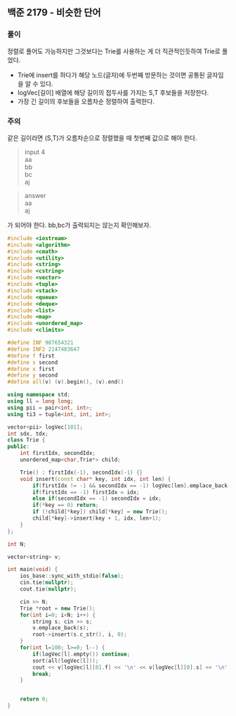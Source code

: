 ## 백준 2179 - 비슷한 단어

### 풀이
정렬로 풀어도 가능하지만 그것보다는 Trie를 사용하는 게 더 직관적인듯하여 Trie로 풀었다.

- Trie에 insert를 하다가 해당 노드(글자)에 두번째 방문하는 것이면 공통된 글자임을 알 수 있다.
- logVec[길이] 배열에 해당 길이의 접두사를 가지는 S,T 후보들을 저장한다.
- 가장 긴 길이의 후보들을 오름차순 정렬하여 출력한다.

### 주의
같은 길이라면 (S,T)가 오름차순으로 정렬했을 때 첫번째 값으로 해야 한다.
> input 
> 4 <br/>
> aa <br/>
> bb <br/>
> bc <br/>
> aj<br/>

> answer<br/>
> aa<br/>
> aj<br/>

가 되어야 한다. bb,bc가 출력되지는 않는지 확인해보자.

```c++
#include <iostream>
#include <algorithm>
#include <cmath>
#include <utility>
#include <string>
#include <cstring>
#include <vector>
#include <tuple>
#include <stack>
#include <queue>
#include <deque>
#include <list>
#include <map>
#include <unordered_map>
#include <climits>

#define INF 987654321
#define INF2 2147483647
#define f first
#define s second
#define x first
#define y second
#define all(v) (v).begin(), (v).end()

using namespace std;
using ll = long long;
using pii = pair<int, int>;
using ti3 = tuple<int, int, int>;

vector<pii> logVec[101];
int sdx, tdx;
class Trie {
public:
    int firstIdx, secondIdx;
    unordered_map<char,Trie*> child;

    Trie() : firstIdx(-1), secondIdx(-1) {}
    void insert(const char* key, int idx, int len) {
        if(firstIdx != -1 && secondIdx == -1) logVec[len].emplace_back(firstIdx, idx);
        if(firstIdx == -1) firstIdx = idx;
        else if(secondIdx == -1) secondIdx = idx;
        if(*key == 0) return;
        if (!child[*key]) child[*key] = new Trie();
        child[*key]->insert(key + 1, idx, len+1);
    }
};

int N;

vector<string> v;

int main(void) {
    ios_base::sync_with_stdio(false);
    cin.tie(nullptr);
    cout.tie(nullptr);

    cin >> N;
    Trie *root = new Trie();
    for(int i=0; i<N; i++) {
        string s; cin >> s;
        v.emplace_back(s);
        root->insert(s.c_str(), i, 0);
    }
    for(int l=100; l>=0; l--) {
        if(logVec[l].empty()) continue;
        sort(all(logVec[l]));
        cout << v[logVec[l][0].f] << '\n' << v[logVec[l][0].s] << '\n';
        break;
    }


    return 0;
}
```